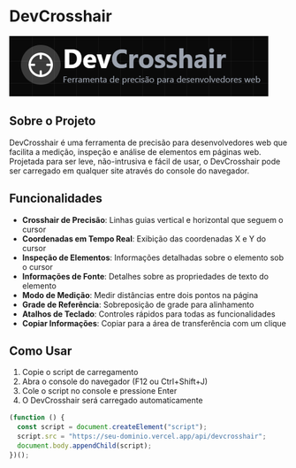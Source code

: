 # DevCrosshair

![DevCrosshair Logo](public/logo.png)

## Sobre o Projeto

DevCrosshair é uma ferramenta de precisão para desenvolvedores web que facilita a medição, inspeção e análise de elementos em páginas web. Projetada para ser leve, não-intrusiva e fácil de usar, o DevCrosshair pode ser carregado em qualquer site através do console do navegador.

## Funcionalidades

- **Crosshair de Precisão**: Linhas guias vertical e horizontal que seguem o cursor
- **Coordenadas em Tempo Real**: Exibição das coordenadas X e Y do cursor
- **Inspeção de Elementos**: Informações detalhadas sobre o elemento sob o cursor
- **Informações de Fonte**: Detalhes sobre as propriedades de texto do elemento
- **Modo de Medição**: Medir distâncias entre dois pontos na página
- **Grade de Referência**: Sobreposição de grade para alinhamento
- **Atalhos de Teclado**: Controles rápidos para todas as funcionalidades
- **Copiar Informações**: Copiar para a área de transferência com um clique

## Como Usar

1. Copie o script de carregamento
2. Abra o console do navegador (F12 ou Ctrl+Shift+J)
3. Cole o script no console e pressione Enter
4. O DevCrosshair será carregado automaticamente

```javascript
(function () {
  const script = document.createElement("script");
  script.src = "https://seu-dominio.vercel.app/api/devcrosshair";
  document.body.appendChild(script);
})();
```
